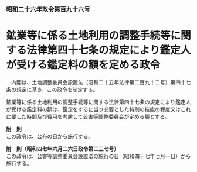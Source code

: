 ### 昭和二十六年政令第百九十六号  
# 鉱業等に係る土地利用の調整手続等に関する法律第四十七条の規定により鑑定人が受ける鑑定料の額を定める政令  
　内閣は、土地調整委員会設置法（昭和二十五年法律第二百九十二号）第四十七条の規定に基き、この政令を制定する。  
  
鉱業等に係る土地利用の調整手続等に関する法律第四十七条の規定により鑑定人が受ける鑑定料の額は、鑑定をするに当り必要とした特別の技能の程度又はこれに要した時間及び費用を考慮して公害等調整委員会が定める額とする。  
  
**附　則**  
この政令は、公布の日から施行する。  
  
**附　則（昭和四七年六月二六日政令第二三七号）**  
この政令は、公害等調整委員会設置法の施行の日（昭和四十七年七月一日）から施行する。  
  
